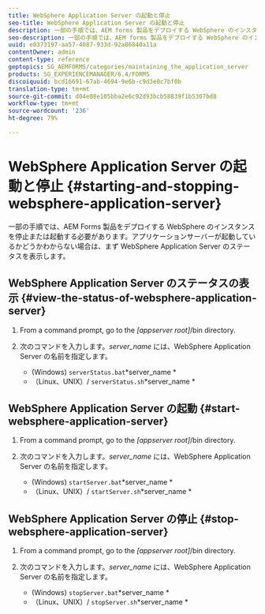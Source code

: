```yaml
---
title: WebSphere Application Server の起動と停止
seo-title: WebSphere Application Server の起動と停止
description: 一部の手順では、AEM forms 製品をデプロイする WebSphere のインスタンスを停止または起動する必要があります。ここでは、WebSphere Application Server の起動および停止方法について説明します。
seo-description: 一部の手順では、AEM forms 製品をデプロイする WebSphere のインスタンスを停止または起動する必要があります。ここでは、WebSphere Application Server の起動および停止方法について説明します。
uuid: e0373197-aa57-4087-933d-92a86840a11a
contentOwner: admin
content-type: reference
geptopics: SG_AEMFORMS/categories/maintaining_the_application_server
products: SG_EXPERIENCEMANAGER/6.4/FORMS
discoiquuid: bcd16691-67ab-4694-9e6b-c9d3e0c7bf0b
translation-type: tm+mt
source-git-commit: d04e08e105bba2e6c92d93bcb58839f1b5307bd8
workflow-type: tm+mt
source-wordcount: '236'
ht-degree: 79%

---
```



# WebSphere Application Server の起動と停止 {#starting-and-stopping-websphere-application-server}

一部の手順では、AEM Forms 製品をデプロイする WebSphere のインスタンスを停止または起動する必要があります。アプリケーションサーバーが起動しているかどうかわからない場合は、まず WebSphere Application Server のステータスを表示します。

## WebSphere Application Server のステータスの表示 {#view-the-status-of-websphere-application-server}

1. From a command prompt, go to the *[appserver root]*/bin directory.
1. 次のコマンドを入力します。*server_name* には、WebSphere Application Server の名前を指定します。

   * (Windows) `serverStatus.bat`*server_name *
   * （Linux、UNIX）/ `serverStatus.sh`*server_name *

## WebSphere Application Server の起動 {#start-websphere-application-server}

1. From a command prompt, go to the *[appserver root]*/bin directory.
1. 次のコマンドを入力します。*server_name* には、WebSphere Application Server の名前を指定します。

   * (Windows) `startServer.bat`*server_name *
   * （Linux、UNIX）/ `startServer.sh`*server_name *

## WebSphere Application Server の停止 {#stop-websphere-application-server}

1. From a command prompt, go to the *[appserver root]*/bin directory.
1. 次のコマンドを入力します。*server_name* には、WebSphere Application Server の名前を指定します。

   * (Windows) `stopServer.bat`*server_name *
   * （Linux、UNIX）/ `stopServer.sh`*server_name *

